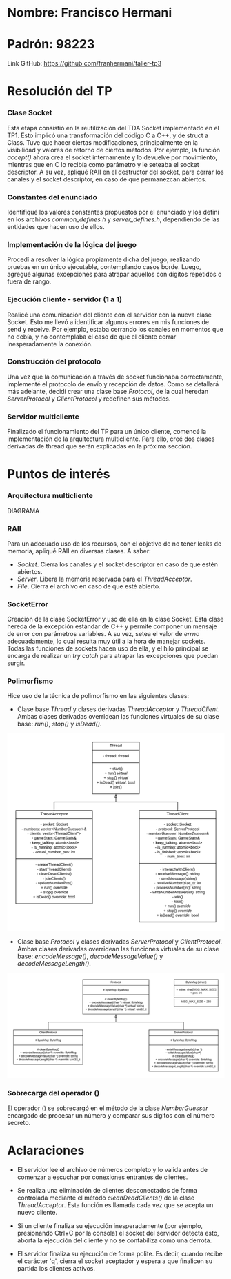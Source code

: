 # Nombre: Francisco Hermani

# Padrón: 98223

Link GitHub: https://github.com/franhermani/taller-tp3

# Resolución del TP

### Clase Socket

Esta etapa consistió en la reutilización del TDA Socket implementado en el TP1. Esto implicó
una transformación del código C a C++, y de struct a Class. Tuve que hacer ciertas modificaciones,
principalmente en la visibilidad y valores de retorno de ciertos métodos. Por ejemplo, la función
*accept()* ahora crea el socket internamente y lo devuelve por movimiento, mientras que en C
lo recibía como parámetro y le seteaba el socket descriptor.
A su vez, apliqué RAII en el destructor del socket, para cerrar los canales y el socket descriptor,
en caso de que permanezcan abiertos.

### Constantes del enunciado

Identifiqué los valores constantes propuestos por el enunciado y los definí en los archivos
*common_defines.h* y *server_defines.h*, dependiendo de las entidades que hacen uso de ellos.

### Implementación de la lógica del juego

Procedí a resolver la lógica propiamente dicha del juego, realizando pruebas en un único ejecutable,
contemplando casos borde. Luego, agregué algunas excepciones para atrapar aquellos con dígitos repetidos
o fuera de rango.

### Ejecución cliente - servidor (1 a 1)

Realicé una comunicación del cliente con el servidor con la nueva clase Socket. Esto me llevó a
identificar algunos errores en mis funciones de send y receive. Por ejemplo, estaba cerrando los
canales en momentos que no debía, y no contemplaba el caso de que el cliente cerrar inesperadamente
la conexión.

### Construcción del protocolo

Una vez que la comunicación a través de socket funcionaba correctamente, implementé el protocolo
de envío y recepción de datos. Como se detallará más adelante, decidí crear una clase base
*Protocol*, de la cual heredan *ServerProtocol* y *ClientProtocol* y redefinen sus métodos.

### Servidor multicliente

Finalizado el funcionamiento del TP para un único cliente, comencé la implementación de la
arquitectura multicliente. Para ello, creé dos clases derivadas de thread que serán explicadas
en la próxima sección.

# Puntos de interés

### Arquitectura multicliente

DIAGRAMA

### RAII

Para un adecuado uso de los recursos, con el objetivo de no tener leaks de memoria, apliqué
RAII en diversas clases. A saber:
- *Socket*. Cierra los canales y el socket descriptor en caso de que estén abiertos.
- *Server*. Libera la memoria reservada para el *ThreadAcceptor*.
- *File*. Cierra el archivo en caso de que esté abierto.

### SocketError

Creación de la clase SocketError y uso de ella en la clase Socket. Esta clase hereda de la
excepción estándar de C++ y permite componer un mensaje de error con parámetros variables.
A su vez, setea el valor de *errno* adecuadamente, lo cual resulta muy útil a la hora de manejar
sockets. Todas las funciones de sockets hacen uso de ella, y el hilo principal se encarga de
realizar un *try catch* para atrapar las excepciones que puedan surgir.

### Polimorfismo

Hice uso de la técnica de polimorfismo en las siguientes clases:
- Clase base *Thread* y clases derivadas *ThreadAcceptor* y *ThreadClient*. Ambas clases derivadas
overridean las funciones virtuales de su clase base: *run()*, *stop()* y *isDead()*.

![img1](images/img1.png)

- Clase base *Protocol* y clases derivadas *ServerProtocol* y *ClientProtocol*. Ambas clases derivadas
overridean las funciones virtuales de su clase base: *encodeMessage()*, *decodeMessageValue()* y
*decodeMessageLength()*.

![img2](images/img2.png)

### Sobrecarga del operador ()

El operador () se sobrecargó en el método de la clase *NumberGuesser* encargado de procesar un
número y comparar sus dígitos con el número secreto.

# Aclaraciones

- El servidor lee el archivo de números completo y lo valida antes de
  comenzar a escuchar por conexiones entrantes de clientes.
  
- Se realiza una eliminación de clientes desconectados de forma controlada mediante el método
  *cleanDeadClients()* de la clase *ThreadAcceptor*. Esta función es llamada cada vez que se
  acepta un nuevo cliente.
  
- Si un cliente finaliza su ejecución inesperadamente (por ejemplo, presionando Ctrl+C por
  la consola) el socket del servidor detecta esto, aborta la ejecución del cliente
  y no se contabiliza como una derrota.
  
- El servidor finaliza su ejecución de forma polite. Es decir, cuando recibe el carácter 'q',
  cierra el socket aceptador y espera a que finalicen su partida los clientes activos.